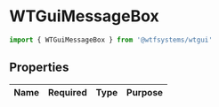 # WTGuiMessageBox

```ts
import { WTGuiMessageBox } from '@wtfsystems/wtgui'
```

## Properties

| Name   | Required           | Type     | Purpose                      |
|--------|:------------------:|----------|------------------------------|
